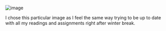 ![image](https://user-images.githubusercontent.com/89882072/214150123-5a50ea75-dfeb-46ee-a588-73358d1f736e.png)

I chose this particular image as I feel the same way trying to be up to date with all my readings and assignments right after winter break.

